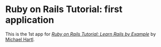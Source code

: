 # Ruby on Rails Tutorial: first application

This is the 1st app for [*Ruby on Rails Tutorial: Learn Rails by Example*](http://railstutorial.org/) by [Michael Hartl](http://michaelhartl.com/).